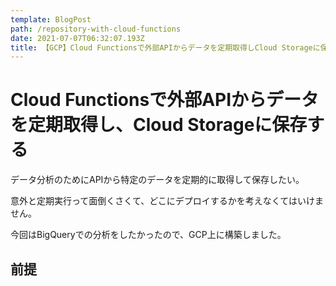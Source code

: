 ```yaml
---
template: BlogPost
path: /repository-with-cloud-functions
date: 2021-07-07T06:32:07.193Z
title: 【GCP】Cloud Functionsで外部APIからデータを定期取得しCloud Storageに保存する
---
```

# Cloud Functionsで外部APIからデータを定期取得し、Cloud Storageに保存する

データ分析のためにAPIから特定のデータを定期的に取得して保存したい。

意外と定期実行って面倒くさくて、どこにデプロイするかを考えなくてはいけません。

今回はBigQueryでの分析をしたかったので、GCP上に構築しました。

## 前提 
